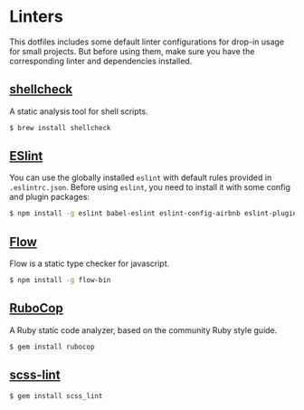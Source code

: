 # Linters

This dotfiles includes some default linter configurations for drop-in usage for small projects. But before using them, make sure you have the corresponding linter and dependencies installed.

## [shellcheck](https://www.shellcheck.net/)

A static analysis tool for shell scripts.

```bash
$ brew install shellcheck
```

## [ESlint](https://eslint.org/)

You can use the globally installed `eslint` with default rules provided in `.eslintrc.json`. Before using `eslint`, you need to install it with some config and plugin packages:

```bash
$ npm install -g eslint babel-eslint eslint-config-airbnb eslint-plugin-react eslint-plugin-react-native eslint-plugin-jsx-a11y eslint-plugin-import
```

## [Flow](https://flow.org/)

Flow is a static type checker for javascript.

```bash
$ npm install -g flow-bin
```

## [RuboCop](https://github.com/bbatsov/rubocop)

A Ruby static code analyzer, based on the community Ruby style guide.

```bash
$ gem install rubocop
```

## [scss-lint](https://github.com/brigade/scss-lint)

```bash
$ gem install scss_lint
```
